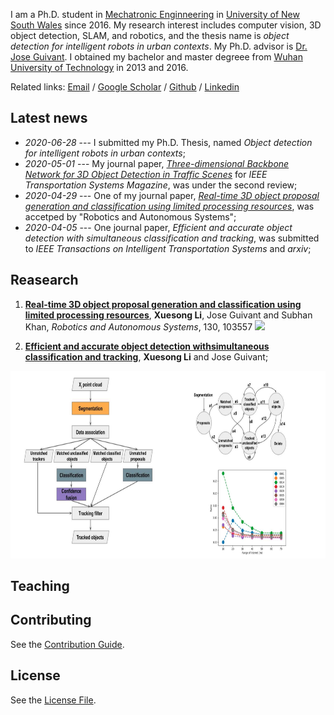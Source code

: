 I am a Ph.D. student in [Mechatronic Enginneering](https://www.engineering.unsw.edu.au/study-with-us/undergraduate-degrees/mechatronic-engineering) in [University of New South Wales](https://www.unsw.edu.au/) since 2016. My research interest includes computer vision, 3D object detection, SLAM, and robotics, and the thesis name is *object detection for intelligent robots in urban contexts*. My Ph.D. advisor is [Dr. Jose Guivant](https://scholar.google.com.au/citations?user=_4IB14IAAAAJ&hl=en). I obtained my bachelor and master degreee from [Wuhan University of Technology](http://english.whut.edu.cn/) in 2013 and 2016.


Related links: [Email](xuesong.li@unsw.edu.au) / [Google Scholar](https://scholar.google.com/citations?user=HIeMGxcAAAAJ) / [Github](https://github.com/Benzlxs) / [Linkedin](https://www.linkedin.com/in/xuesong-li-a0b23516b/)



## Latest news
* *2020-06-28* --- I submitted my Ph.D. Thesis, named *Object detection for intelligent robots in urban contexts*;
* *2020-05-01* --- My journal paper, *[Three-dimensional Backbone Network for 3D Object Detection in Traffic Scenes](https://arxiv.org/abs/1901.08373)* for *IEEE Transportation Systems Magazine*, was under the second review;
* *2020-04-29* --- One of my journal paper, *[Real-time 3D object proposal generation and classification using limited processing resources](https://www.sciencedirect.com/science/article/pii/S0921889020303973)*, was accetped by "Robotics and Autonomous Systems";
* *2020-04-05* --- One journal paper, *Efficient and accurate object detection with simultaneous classification and tracking*, was submitted to *IEEE Transactions on Intelligent Transportation Systems* and *arxiv*;

## Reasearch
1. [**Real-time 3D object proposal generation and classification using limited processing resources**](https://www.sciencedirect.com/science/article/pii/S0921889020303973), **Xuesong Li**, Jose Guivant and Subhan Khan, *Robotics and Autonomous Systems*, 130, 103557 
![](./image/30.gif)

2. [**Efficient and accurate object detection withsimultaneous classification and tracking**](https://arxiv.org/abs/1901.08373), **Xuesong Li** and Jose Guivant; 
<img src="https://github.com/Benzlxs/benzlxs.github.io/blob/master/image/pag_figure.png" width="800" height="300">

 





## Teaching



## Contributing

See the [Contribution Guide](./CONTRIBUTING.md).

## License

See the [License File](./LICENSE.md).
